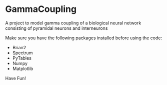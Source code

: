 # GammaCoupling

A project to model gamma coupling of a biological neural network consisting of pyramidal neurons and interneurons

Make sure you have the following packages installed before using the code:
- Brian2
- Spectrum
- PyTables
- Numpy
- Matplotlib

Have Fun!
